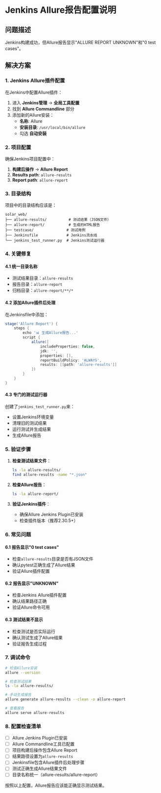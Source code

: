 # Jenkins Allure报告配置说明

## 问题描述
Jenkins构建成功，但Allure报告显示"ALLURE REPORT UNKNOWN"和"0 test cases"。

## 解决方案

### 1. Jenkins Allure插件配置

在Jenkins中配置Allure插件：

1. 进入 **Jenkins管理** → **全局工具配置**
2. 找到 **Allure Commandline** 部分
3. 添加新的Allure安装：
   - **名称**: Allure
   - **安装目录**: `/usr/local/bin/allure`
   - 勾选 **自动安装**

### 2. 项目配置

确保Jenkins项目配置中：

1. **构建后操作** → **Allure Report**
2. **Results path**: `allure-results`
3. **Report path**: `allure-report`

### 3. 目录结构

项目中的目录结构应该是：
```
solar_web/
├── allure-results/          # 测试结果（JSON文件）
├── allure-report/           # 生成的HTML报告
├── testcase/               # 测试用例
├── Jenkinsfile             # Jenkins流水线
└── jenkins_test_runner.py  # Jenkins测试运行器
```

### 4. 关键修复

#### 4.1 统一目录名称
- 测试结果目录：`allure-results`
- 报告目录：`allure-report`
- 归档目录：`allure-report/**/*`

#### 4.2 添加Allure插件后处理
在Jenkinsfile中添加：
```groovy
stage('Allure Report') {
    steps {
        echo '📊 生成Allure报告...'
        script {
            allure([
                includeProperties: false,
                jdk: '',
                properties: [],
                reportBuildPolicy: 'ALWAYS',
                results: [[path: 'allure-results']]
            ])
        }
    }
}
```

#### 4.3 专门的测试运行器
创建了`jenkins_test_runner.py`来：
- 设置Jenkins环境变量
- 清理旧的测试结果
- 运行测试并生成结果
- 生成Allure报告

### 5. 验证步骤

1. **检查测试结果文件**：
   ```bash
   ls -la allure-results/
   find allure-results -name "*.json"
   ```

2. **检查Allure报告**：
   ```bash
   ls -la allure-report/
   ```

3. **验证Jenkins插件**：
   - 确保Allure Jenkins Plugin已安装
   - 检查插件版本（推荐2.30.5+）

### 6. 常见问题

#### 6.1 报告显示"0 test cases"
- 检查`allure-results`目录是否有JSON文件
- 确认pytest正确生成了Allure结果
- 验证Allure插件配置

#### 6.2 报告显示"UNKNOWN"
- 检查Jenkins Allure插件配置
- 确认结果路径正确
- 验证Allure命令可用

#### 6.3 测试结果不显示
- 检查测试是否实际运行
- 确认测试生成了Allure结果
- 验证报告生成过程

### 7. 调试命令

```bash
# 检查Allure安装
allure --version

# 检查测试结果
ls -la allure-results/

# 手动生成报告
allure generate allure-results --clean -o allure-report

# 查看报告
allure serve allure-results
```

### 8. 配置检查清单

- [ ] Allure Jenkins Plugin已安装
- [ ] Allure Commandline工具已配置
- [ ] 项目构建后操作包含Allure Report
- [ ] 结果路径设置为`allure-results`
- [ ] Jenkinsfile包含Allure插件后处理步骤
- [ ] 测试正确生成Allure结果文件
- [ ] 目录名称统一（allure-results/allure-report）

按照以上配置，Allure报告应该能正确显示测试结果。 